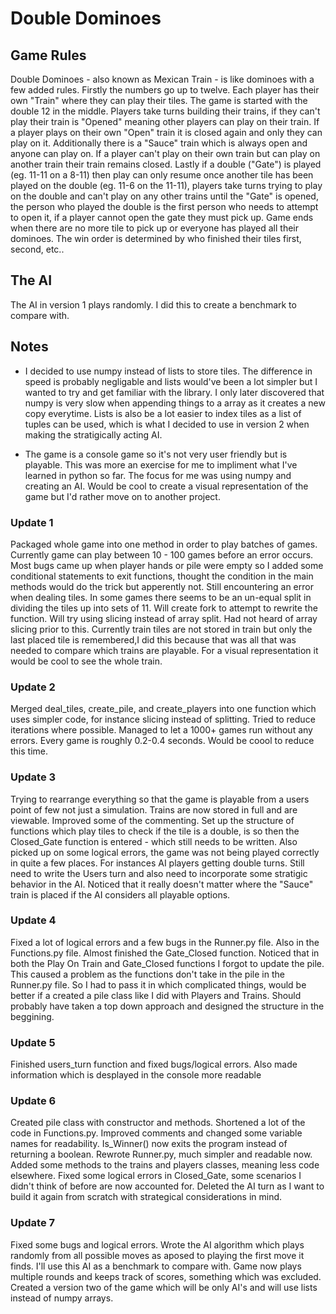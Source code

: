 # Double Dominoes

## Game Rules
Double Dominoes - also known as Mexican Train - is like dominoes with a few added rules. Firstly the numbers go up to twelve. Each player has their own "Train" where they can play their tiles. The game is started with the double 12 in the middle. Players take turns building their trains, if they can't play their train is "Opened" meaning other players can play on their train. If a player plays on their own "Open" train it is closed again and only they can play on it. Additionally there is a "Sauce" train which is always open and anyone can play on. If a player can't play on their own train but can play on another train their train remains closed. Lastly if a double ("Gate") is played (eg. 11-11 on a 8-11) then play can only resume once another tile has been played on the double (eg. 11-6 on the 11-11), players take turns trying to play on the double and can't play on any other trains until the "Gate" is opened, the person who played the double is the first person who needs to attempt to open it, if a player cannot open the gate they must pick up. Game ends when there are no more tile to pick up or everyone has played all their dominoes. The win order is determined by who finished their tiles first, second, etc..

## The AI
The AI in version 1 plays randomly. I did this to create a benchmark to compare with.

## Notes
- I decided to use numpy instead of lists to store tiles. The difference in speed is probably negligable and lists would've been a lot simpler but I wanted to try and get familiar with the library. I only later discovered that numpy is very slow when appending things to a array as it creates a new copy everytime. Lists is also be a lot easier to index tiles as a list of tuples can be used, which is what I decided to use in version 2 when making the stratigically acting AI.

- The game is a console game so it's not very user friendly but is playable. This was more an exercise for me to impliment what I've learned in python so far. The focus for me was using numpy and creating an AI. Would be cool to create a visual representation of the game but I'd rather move on to another project.

### Update 1
Packaged whole game into one method in order to play batches of games. Currently game can play between 10 - 100 games before an error occurs. Most bugs came up when player hands or pile were empty so I added some conditional statements to exit functions, thought the condition in the main methods would do the trick but apperently not. Still encountering an error when dealing tiles. In some games there seems to be an un-equal split in dividing the tiles up into sets of 11. Will create fork to attempt to rewrite the function. Will try using slicing instead of array split. Had not heard of array slicing prior to this. Currently train tiles are not stored in train but only the last placed tile is remembered,I did this because that was all that was needed to compare which trains are playable. For a visual representation it would be cool to see the whole train. 

### Update 2
Merged deal_tiles, create_pile, and create_players into one function which uses simpler code, for instance slicing instead of splitting. Tried to reduce iterations where possible. Managed to let a 1000+ games run without any errors. Every game is roughly 0.2-0.4 seconds. Would be coool to reduce this time. 

### Update 3
Trying to rearrange everything so that the game is playable from a users point of few not just a simulation. Trains are now stored in full and are viewable. Improved some of the commenting. Set up the structure of functions which play tiles to check if the tile is a double, is so then the Closed_Gate function is entered - which still needs to be written. Also picked up on some logical errors, the game was not being played correctly in quite a few places. For instances AI players getting double turns. Still need to write the Users turn and also need to incorporate some stratigic behavior in the AI. Noticed that it really doesn't matter where the "Sauce" train is placed if the AI considers all playable options.

### Update 4
Fixed a lot of logical errors and a few bugs in the Runner.py file. Also in the Functions.py file. Almost finished the Gate_Closed function. Noticed that in both the Play On Train and Gate_Closed functions I forgot to update the pile. This caused a problem as the functions don't take in the pile in the Runner.py file. So I had to pass it in which complicated things, would be better if a created a pile class like I did with Players and Trains. Should probably have taken a top down approach and designed the structure in the beggining. 

### Update 5
Finished users_turn function and fixed bugs/logical errors. Also made information which is desplayed in the console more readable

### Update 6
Created pile class with constructor and methods. Shortened a lot of the code in Functions.py. Improved comments and changed some variable names for readability. Is_Winner() now exits the program instead of returning a boolean. Rewrote Runner.py, much simpler and readable now. Added some methods to the trains and players classes, meaning less code elsewhere. Fixed some logical errors in Closed_Gate, some scenarios I didn't think of before are now accounted for. Deleted the AI turn as I want to build it again from scratch with strategical considerations in mind.

### Update 7
Fixed some bugs and logical errors. Wrote the AI algorithm which plays randomly from all possible moves as aposed to playing the first move it finds. I'll use this AI as a benchmark to compare with. Game now plays multiple rounds and keeps track of scores, something which was excluded. Created a version two of the game which will be only AI's and will use lists instead of numpy arrays.
